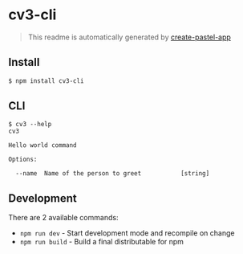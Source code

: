 # cv3-cli

> This readme is automatically generated by [create-pastel-app](https://github.com/vadimdemedes/create-pastel-app)

## Install

```bash
$ npm install cv3-cli
```

## CLI

```
$ cv3 --help
cv3

Hello world command

Options:

  --name  Name of the person to greet           [string]
```

## Development

There are 2 available commands:

- `npm run dev` - Start development mode and recompile on change
- `npm run build` - Build a final distributable for npm
